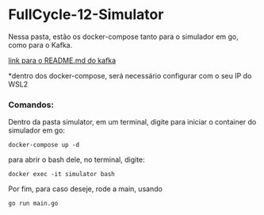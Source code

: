 # FullCycle-12-Simulator

<p>Nessa pasta, estão os docker-compose tanto para o simulador em go, como para o Kafka.</p>
<a href="https://github.com/victorehrich/FullCycle-12/tree/master/simulator/.docker/kafka/README.md">link para o README.md do kafka</a>
<p>*dentro dos docker-compose, será necessário configurar com o seu IP do WSL2</p>
<p></p>
<h3>Comandos:</h3>

<p>Dentro da pasta simulator, em um terminal, digite para iniciar o container do simulador em go:</p>

```
docker-compose up -d
```
<p>para abrir o bash dele, no terminal, digite:</p>

```
docker exec -it simulator bash
```
<p>Por fim, para caso deseje, rode a main, usando</p>

```
go run main.go
```